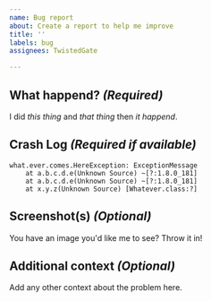 ```yaml
---
name: Bug report
about: Create a report to help me improve
title: ''
labels: bug
assignees: TwistedGate

---
```


## What happend? *(Required)*
I did *this thing* and *that thing* then *it happend*.

## Crash Log  *(Required if available)*
```
what.ever.comes.HereException: ExceptionMessage
	at a.b.c.d.e(Unknown Source) ~[?:1.8.0_181]
	at a.b.c.d.e(Unknown Source) ~[?:1.8.0_181]
	at x.y.z(Unknown Source) [Whatever.class:?]
```

## Screenshot(s) *(Optional)*
You have an image you'd like me to see? Throw it in!

## Additional context *(Optional)*
Add any other context about the problem here.
